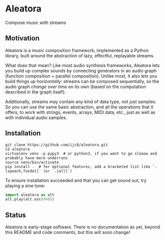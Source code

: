# Aleatora

Compose music with streams

## Motivation

Aleatora is a music composition framework, implemented as a Python library, built around the abstraction of lazy, effectful, replayable streams.

What does that mean? Like most audio synthesis frameworks, Aleatora lets you build up complex sounds by connecting generators in an audio graph (function composition + parallel composition). Unlike most, it also lets you build things up _horizontally_: streams can be composed sequentially, so the audio graph _change over time_ on its own (based on the computation described in the graph itself).

Additionally, streams may contain any kind of data type, not just samples. So you can use the same basic abstraction, and all the operations that it offers, to work with strings, events, arrays, MIDI data, etc., just as well as with individual audio samples.

## Installation

    git clone https://github.com/ijc8/aleatora.git
    cd aleatora
    virtualenv venv -p pypy3  # or python3, if you want to go slooow and probably have more underruns
    source venv/bin/activate
    pip install .  # for optional features, add a bracketed list like `.[speech,foxdot]` (or `.[all]`)

To ensure installation succeeded and that you can get sound out, try playing a sine tone:
```python
import aleatora as alt
alt.play(alt.osc(440))
```

## Status

Aleatora is early-stage software. There is no documentation as yet, beyond this README and code comments, but this will soon change!
